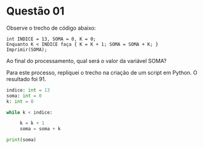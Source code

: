 # Questão 01
Observe o trecho de código abaixo: 
```
int INDICE = 13, SOMA = 0, K = 0;  
Enquanto K < INDICE faça { K = K + 1; SOMA = SOMA + K; } Imprimir(SOMA);  
```

Ao final do processamento, qual será o valor da variável SOMA?

Para este processo, repliquei o trecho na criação de um script em Python. O resultado foi 91.
```python
indice: int = 13
soma: int = 0
k: int = 0

while k < indice:

     k = k + 1
     soma = soma + k

print(soma)
```
